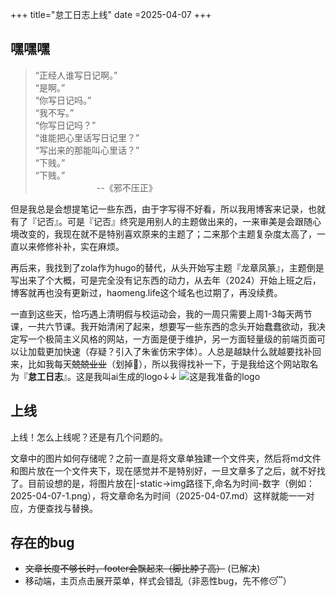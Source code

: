 +++
title="怠工日志上线"
date =2025-04-07
+++
## 嘿嘿嘿
> “正经人谁写日记啊。”  
  “是啊。”  
  “你写日记吗。”  
  “我不写。”  
  “你写日记吗？”  
  “谁能把心里话写日记里？”  
  “写出来的那能叫心里话？”  
  “下贱。”  
  “下贱。”  
&emsp;&emsp;&emsp;&emsp;&emsp;&emsp;&emsp;--《邪不压正》

但是我总是会想提笔记一些东西，由于字写得不好看，所以我用博客来记录，也就有了『记否』。可是『记否』终究是用别人的主题做出来的，一来审美是会跟随心境改变的，我现在就不是特别喜欢原来的主题了；二来那个主题复杂度太高了，一直以来修修补补，实在麻烦。

再后来，我找到了zola作为hugo的替代，从头开始写主题『龙章凤篆』，主题倒是写出来了个大概，可是完全没有记东西的动力，从去年（2024）开始上班之后，博客就再也没有更新过，haomeng.life这个域名也过期了，再没续费。

一直到这些天，恰巧遇上清明假与校运动会，我的一周只需要上周1-3每天两节课，一共六节课。我开始清闲了起来，想要写一些东西的念头开始蠢蠢欲动，我决定写一个极简主义风格的网站，一方面是便于维护，另一方面轻量级的前端页面可以让加载更加快速（存疑？引入了朱雀仿宋字体）。人总是越缺什么就越要找补回来，比如我每天~~兢兢业业~~（划掉🤣），所以我得找补一下，于是我给这个网站取名为『**怠工日志**』。这是我叫ai生成的logo↓↓
![这是我准备的logo](/assets/icon.png)
## 上线
上线！怎么上线呢？还是有几个问题的。

文章中的图片如何存储呢？之前一直是将文章单独建一个文件夹，然后将md文件和图片放在一个文件夹下，现在感觉并不是特别好，一旦文章多了之后，就不好找了。目前设想的是，将图片放在|-static->img路径下,命名为时间-数字（例如：2025-04-07-1.png），将文章命名为时间（2025-04-07.md）这样就能一一对应，方便查找与替换。

## 存在的bug
+ ~~文章长度不够长时，footer会飘起来（脚比脖子高）~~ (已解决)
+ 移动端，主页点击展开菜单，样式会错乱（非恶性bug，先不修😴）